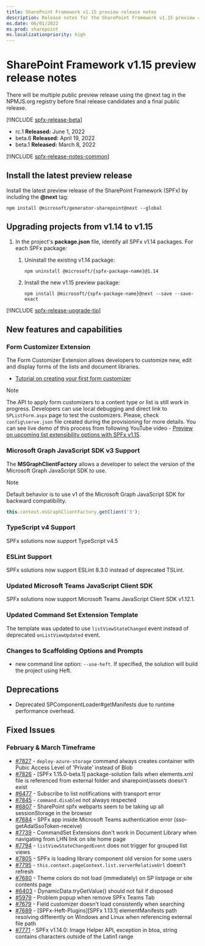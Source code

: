 ```yaml
---
title: SharePoint Framework v1.15 preview release notes
description: Release notes for the SharePoint Framework v1.15 preview release
ms.date: 06/01/2022
ms.prod: sharepoint
ms.localizationpriority: high
---
```

# SharePoint Framework v1.15 preview release notes

There will be multiple public preview release using the @next tag in the NPMJS.org registry before final release candidates and a final public release.

[!INCLUDE [spfx-release-beta](../../includes/snippets/spfx-release-beta.md)]

- rc.1 **Released:** June 1, 2022
- beta.6 **Released:** April 19, 2022
- beta.1 **Released:**  March 8, 2022

[!INCLUDE [spfx-release-notes-common](../../includes/snippets/spfx-release-notes-common.md)]

## Install the latest preview release

Install the latest preview release of the SharePoint Framework (SPFx) by including the **@next** tag:

```console
npm install @microsoft/generator-sharepoint@next --global
```

## Upgrading projects from v1.14 to v1.15

1. In the project's **package.json** file, identify all SPFx v1.14 packages. For each SPFx package:
    1. Uninstall the existing v1.14 package:

        ```console
        npm uninstall @microsoft/{spfx-package-name}@1.14
        ```

    2. Install the new v1.15 preview package:

        ```console
        npm install @microsoft/{spfx-package-name}@next --save --save-exact
        ```

[!INCLUDE [spfx-release-upgrade-tip](../../includes/snippets/spfx-release-upgrade-tip.md)]

## New features and capabilities

### Form Customizer Extension

The Form Customizer Extension allows developers to customize new, edit and display forms of the lists and document libraries. 

* [Tutorial on creating your first form customizer](extensions/get-started/building-form-customizer.md)

> [!NOTE]
> The API to apply form customizers to a content type or list is still work in progress. 
> Developers can use local debugging and direct link to `SPListForm.aspx` page to test the customizers.
> Please, check `config\serve.json` file created during the provisioning for more details.
> You can see live demo of this process from following YouTube video - [Preview on upcoming list extensibility options with SPFx v1.15](https://www.youtube.com/watch?v=90DWB9hjo-k).

### Microsoft Graph JavaScript SDK v3 Support

The **MSGraphClientFactory** allows a developer to select the version of the Microsoft Graph JavaScript SDK to use.

> [!NOTE]
> Default behavior is to use v1 of the Microsoft Graph JavaScript SDK for backward compatibility.

```typescript
this.context.msGraphClientFactory.getClient('3');
```

### TypeScript v4 Support

SPFx solutions now support TypeScript v4.5

### ESLint Support

SPFx solutions now support ESLint 8.3.0 instead of deprecated TSLint.

### Updated Microsoft Teams JavaScript Client SDK

SPFx solutions now support Microsoft Teams JavaScript Client SDK v1.12.1.

### Updated Command Set Extension Template

The template was updated to use `listViewStateChanged` event instead of deprecated `onListViewUpdated` event.

### Changes to Scaffolding Options and Prompts

- new command line option: `--use-heft`. If specified, the solution will build the project using Heft.

## Deprecations

- Deprecated SPComponentLoader#getManifests due to runtime performance overhead.

## Fixed Issues

### February & March Timeframe

- [#7827](https://github.com/SharePoint/sp-dev-docs/issues/7827) - `deploy-azure-storage` command always creates container with Pubic Access Level of 'Private' instead of Blob
- [#7826](https://github.com/SharePoint/sp-dev-docs/issues/7826) - [SPFx 1.15.0-beta.1] package-solution fails when elements.xml file is referenced from external folder and sharepoint/assets doesn't exist
- [#6477](https://github.com/SharePoint/sp-dev-docs/issues/6477) - Subscribe to list notifications with transport error
- [#7845](https://github.com/SharePoint/sp-dev-docs/issues/7845) - `command.disabled` not always respected
- [#6807](https://github.com/SharePoint/sp-dev-docs/issues/6807) - SharePoint spfx webparts seem to be taking up all sessionStorage in the browser
- [#7684](https://github.com/SharePoint/sp-dev-docs/issues/7684) - SPFx app inside Microsoft Teams authentication error (sso-getAdalSsoToken-receive)
- [#7739](https://github.com/SharePoint/sp-dev-docs/issues/7739) - CommandSet Extensions don't work in Document Library when navigating from LHN link on site home page
- [#7794](https://github.com/SharePoint/sp-dev-docs/issues/7794) - `listViewStateChangedEvent` does not trigger for grouped list views
- [#7805](https://github.com/SharePoint/sp-dev-docs/issues/7805) - SPFx is loading library component old version for some users
- [#7795](https://github.com/SharePoint/sp-dev-docs/issues/7795) - `this.context.pageContext.list.serverRelativeUrl` doesn't refresh
- [#7680](https://github.com/SharePoint/sp-dev-docs/issues/7680) - Theme colors do not load (immediately) on SP listpage or site contents page
- [#6403](https://github.com/SharePoint/sp-dev-docs/issues/6403) - DynamicData.tryGetValue() should not fail if disposed
- [#5979](https://github.com/SharePoint/sp-dev-docs/issues/5979) - Problem popup when remove SPFx Teams Tab
- [#7679](https://github.com/SharePoint/sp-dev-docs/issues/7679) - Field customizer doesn't load consistently when searching
- [#7689](https://github.com/SharePoint/sp-dev-docs/issues/7689) - [SPFx-Heft-Plugins][SPFx 1.13.1] elementManifests path resolving differently on Windows and Linux when referencing external file path
- [#7771](https://github.com/SharePoint/sp-dev-docs/issues/7771) - SPFx v1.14.0: Image Helper API, exception in btoa, string contains characters outside of the Latin1 range
